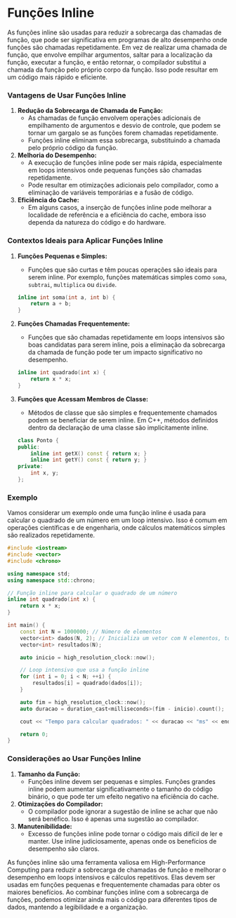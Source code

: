 # Funções Inline

As funções inline são usadas para reduzir a sobrecarga das chamadas de função, que pode ser significativa em programas de alto desempenho onde funções são chamadas repetidamente. Em vez de realizar uma chamada de função, que envolve empilhar argumentos, saltar para a localização da função, executar a função, e então retornar, o compilador substitui a chamada da função pelo próprio corpo da função. Isso pode resultar em um código mais rápido e eficiente.

### Vantagens de Usar Funções Inline

1. **Redução da Sobrecarga de Chamada de Função:**
    - As chamadas de função envolvem operações adicionais de empilhamento de argumentos e desvio de controle, que podem se tornar um gargalo se as funções forem chamadas repetidamente.
    - Funções inline eliminam essa sobrecarga, substituindo a chamada pelo próprio código da função.
2. **Melhoria do Desempenho:**
    - A execução de funções inline pode ser mais rápida, especialmente em loops intensivos onde pequenas funções são chamadas repetidamente.
    - Pode resultar em otimizações adicionais pelo compilador, como a eliminação de variáveis temporárias e a fusão de código.
3. **Eficiência do Cache:**
    - Em alguns casos, a inserção de funções inline pode melhorar a localidade de referência e a eficiência do cache, embora isso dependa da natureza do código e do hardware.

### Contextos Ideais para Aplicar Funções Inline

1. **Funções Pequenas e Simples:**
    - Funções que são curtas e têm poucas operações são ideais para serem inline. Por exemplo, funções matemáticas simples como `soma`, `subtrai`, `multiplica` ou `divide`.
    
    ```cpp
    inline int soma(int a, int b) {
        return a + b;
    }
    
    ```
    
2. **Funções Chamadas Frequentemente:**
    - Funções que são chamadas repetidamente em loops intensivos são boas candidatas para serem inline, pois a eliminação da sobrecarga da chamada de função pode ter um impacto significativo no desempenho.
    
    ```cpp
    inline int quadrado(int x) {
        return x * x;
    }
    
    ```
    
3. **Funções que Acessam Membros de Classe:**
    - Métodos de classe que são simples e frequentemente chamados podem se beneficiar de serem inline. Em C++, métodos definidos dentro da declaração de uma classe são implicitamente inline.
    
    ```cpp
    class Ponto {
    public:
        inline int getX() const { return x; }
        inline int getY() const { return y; }
    private:
        int x, y;
    };
    
    ```
    

### Exemplo

Vamos considerar um exemplo onde uma função inline é usada para calcular o quadrado de um número em um loop intensivo. Isso é comum em operações científicas e de engenharia, onde cálculos matemáticos simples são realizados repetidamente.

```cpp
#include <iostream>
#include <vector>
#include <chrono>

using namespace std;
using namespace std::chrono;

// Função inline para calcular o quadrado de um número
inline int quadrado(int x) {
    return x * x;
}

int main() {
    const int N = 1000000; // Número de elementos
    vector<int> dados(N, 2); // Inicializa um vetor com N elementos, todos iguais a 2
    vector<int> resultados(N);

    auto inicio = high_resolution_clock::now();

    // Loop intensivo que usa a função inline
    for (int i = 0; i < N; ++i) {
        resultados[i] = quadrado(dados[i]);
    }

    auto fim = high_resolution_clock::now();
    auto duracao = duration_cast<milliseconds>(fim - inicio).count();

    cout << "Tempo para calcular quadrados: " << duracao << "ms" << endl;

    return 0;
}

```

### Considerações ao Usar Funções Inline

1. **Tamanho da Função:**
    - Funções inline devem ser pequenas e simples. Funções grandes inline podem aumentar significativamente o tamanho do código binário, o que pode ter um efeito negativo na eficiência do cache.
2. **Otimizações do Compilador:**
    - O compilador pode ignorar a sugestão de inline se achar que não será benéfico. Isso é apenas uma sugestão ao compilador.
3. **Manutenibilidade:**
    - Excesso de funções inline pode tornar o código mais difícil de ler e manter. Use inline judiciosamente, apenas onde os benefícios de desempenho são claros.

As funções inline são uma ferramenta valiosa em High-Performance Computing para reduzir a sobrecarga de chamadas de função e melhorar o desempenho em loops intensivos e cálculos repetitivos. Elas devem ser usadas em funções pequenas e frequentemente chamadas para obter os maiores benefícios. Ao combinar funções inline com a sobrecarga de funções, podemos otimizar ainda mais o código para diferentes tipos de dados, mantendo a legibilidade e a organização.